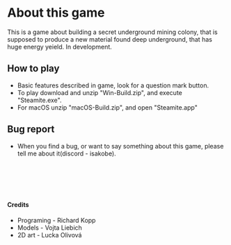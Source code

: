<h1>About this game</h1>
<p>
  This is a game about building a secret underground mining colony, that is supposed to produce a new material found deep underground, that has huge energy yeield. In development.
</p>
<h2> How to play</h2>
<ul>
  <li>Basic features described in game, look for a question mark button.</li>
  <li>To play download and unzip "Win-Build.zip", and execute "Steamite.exe".</li>
  <li>For macOS unzip "macOS-Build.zip", and open "Steamite.app"</li>
</ul>
<h2> Bug report</h2>
<ul>
  <li>When you find a bug, or want to say something about this game, please tell me about it(discord - isakobe).</li>
</ul>
<br>
<br>
<br>
<br>
<h4>Credits</h4>
<ul>
  <li>Programing - Richard Kopp</li>
  <li>Models - Vojta Liebich</li>
  <li>2D art - Lucka Olivová</li>
</ul>
